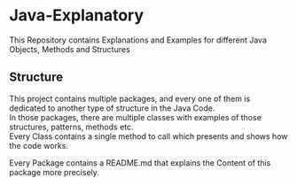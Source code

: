 # Java-Explanatory

This Repository contains Explanations and Examples for different Java Objects, Methods and Structures

## Structure

This project contains multiple packages, and every one of them is dedicated to
another type of structure in the Java Code. \
In those packages, there are multiple classes with examples of those
structures, patterns, methods etc. \
Every Class contains a single method to call which presents and shows
how the code works.

Every Package contains a README.md that explains the Content of this package
more precisely.
